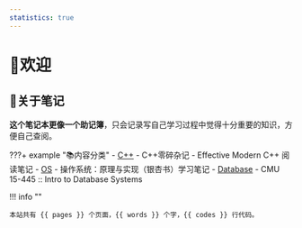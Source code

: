 ```yaml
---
statistics: true
---
```


# 👋欢迎

## 📒关于笔记

**这个笔记本更像一个助记簿**，只会记录写自己学习过程中觉得十分重要的知识，方便自己查阅。


???+ example "📚内容分类"
    - [C++](cpp/index.md)
          - C++零碎杂记
          - Effective Modern C++ 阅读笔记
    - [OS](os/index.md)
          - 操作系统：原理与实现（银杏书）学习笔记
    - [Database]()
          - CMU 15-445 :: Intro to Database Systems

!!! info ""

    本站共有 {{ pages }} 个页面，{{ words }} 个字，{{ codes }} 行代码。